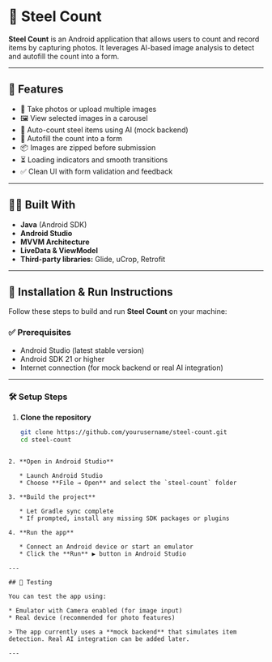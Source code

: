 # 📱 Steel Count

**Steel Count** is an Android application that allows users to count and record items by capturing photos. It leverages AI-based image analysis to detect and autofill the count into a form.

---

## 🚀 Features

- 📸 Take photos or upload multiple images
- 🖼️ View selected images in a carousel
- 🧠 Auto-count steel items using AI (mock backend)
- 📝 Autofill the count into a form
- 📦 Images are zipped before submission
- ⏳ Loading indicators and smooth transitions
- ✅ Clean UI with form validation and feedback

---

## 🧑‍💻 Built With

- **Java** (Android SDK)
- **Android Studio**
- **MVVM Architecture**
- **LiveData & ViewModel**
- **Third-party libraries:** Glide, uCrop, Retrofit

---

## 📲 Installation & Run Instructions

Follow these steps to build and run **Steel Count** on your machine:

### ✅ Prerequisites

- Android Studio (latest stable version)
- Android SDK 21 or higher
- Internet connection (for mock backend or real AI integration)

---

### 🛠️ Setup Steps

1. **Clone the repository**
   ```bash
   git clone https://github.com/yourusername/steel-count.git
   cd steel-count
````

2. **Open in Android Studio**

   * Launch Android Studio
   * Choose **File → Open** and select the `steel-count` folder

3. **Build the project**

   * Let Gradle sync complete
   * If prompted, install any missing SDK packages or plugins

4. **Run the app**

   * Connect an Android device or start an emulator
   * Click the **Run** ▶️ button in Android Studio

---

## 🧪 Testing

You can test the app using:

* Emulator with Camera enabled (for image input)
* Real device (recommended for photo features)

> The app currently uses a **mock backend** that simulates item detection. Real AI integration can be added later.

---
